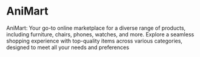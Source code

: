 # AniMart
AniMart: Your go-to online marketplace for a diverse range of products, including furniture, chairs, phones, watches, and more. Explore a seamless shopping experience with top-quality items across various categories, designed to meet all your needs and preferences
